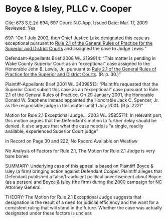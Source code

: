 # Boyce & Isley, PLLC v. Cooper

Cite: 673 S.E.2d 694, 697
Court: N.C.App.
Issued Date: Mar. 17, 2009
Reviewed: Yes

697: “On 1 July 2003, then Chief Justice Lake designated this case as exceptional pursuant to [Rule 2.1 of the General Rules of Practice for the Superior and District Courts](https://1.next.westlaw.com/Link/Document/FullText?findType=L&pubNum=1008947&cite=NCRSUPDR2.1&originatingDoc=I28823b5e12ce11debc7bf97f340af743&refType=LQ&originationContext=document&transitionType=DocumentItem&ppcid=e40ad4eb122e4b4abc1ca94a5613ab98&contextData=(sc.Search)) and assigned the case to Judge Lewis.” 

Defendant-Appellants Brief 2008 WL 2199914: “This matter is pending in Wake County Superior Court as an “exceptional” case assigned to the Honorable John B. Lewis, Jr., pursuant to [Rule 2.1 of the General Rules of Practice for the Superior and District Courts](https://1.next.westlaw.com/Link/Document/FullText?findType=L&pubNum=1006366&cite=NCRSUPDR2.1&originatingDoc=I23599cfa2d7211ddb595a478de34cd72&refType=LQ&originationContext=document&transitionType=DocumentItem&ppcid=82f85f1837a04e7f8e6d2d9abc81831b&contextData=(sc.RelatedInfo)). (R. p. 30.)”

Plaintiff-Appellants Brief 2001 WL 34398513: “Plaintiffs requested that the Superior Court submit this case as an “exceptional” case pursuant to Rule 2.1 of the General Rules of Practice. On 29 January 2001, the Honorable Donald W. Stephens instead appointed the Honorable Jack C. Spencer, Jr. as the responsible judge in this matter until 1 July 2001. (R p. 222)”

Motion for Rule 2.1 Exceptional Judge… 2003 WL 25855711: In relevant part, this motion argues that the Defendant’s motion to further delay should be denied. It also argues that what the case needs is “a single, readily available, experienced Superior Court judge”

In Record on Page 30 and 222, No Record Available on Westlaw

No Analysis of Factors for Rule 2.1, The Motion for Rule 2.1 Judge is very bare bones

SUMMARY: Underlying case of this appeal is based on Plaintiff Boyce & Isley (a firm) bringing action against Defendant Cooper. Plaintiff alleges that Defendant published a false/fraudulent political advertisement about Boyce (as a person) and Boyce & Isley (the firm) during the 2000 campaign for NC Attorney General. 

THEORY: The Motion for Rule 2.1 Exceptional Judge suggests that designation is the result of a need for judicial efficiency and the want for a consistent ruling that will stand in the future. Whether the case was actually designated under these factors is unclear.